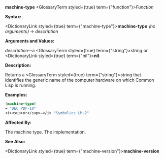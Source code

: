 **machine-type** <GlossaryTerm styled={true} term={"function"}><i>Function</i></GlossaryTerm> 



**Syntax:** 



<DictionaryLink styled={true} term={"machine-type"}><b>machine-type</b></DictionaryLink> *⟨no arguments⟩ → description* 



**Arguments and Values:** 



*description*—a <GlossaryTerm styled={true} term={"string"}><i>string</i></GlossaryTerm> or <DictionaryLink styled={true} term={"nil"}><b>nil</b></DictionaryLink>. 



**Description:** 



Returns a <GlossaryTerm styled={true} term={"string"}><i>string</i></GlossaryTerm> that identifies the generic name of the computer hardware on which Common Lisp is running. 



**Examples:**
```lisp
(machine-type) 
→ "DEC PDP-10" 
<i><sup>or</sup>→</i> "Symbolics LM-2" 
```
**Affected By:** 



The machine type. The implementation. 



**See Also:** 



<DictionaryLink styled={true} term={"machine-version"}><b>machine-version</b></DictionaryLink> 



